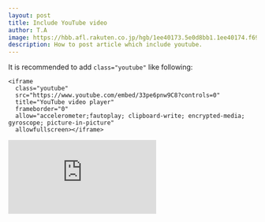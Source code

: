 ```yaml
---
layout: post
title: Include YouTube video
author: T.A
image: https://hbb.afl.rakuten.co.jp/hgb/1ee40173.5e0d8bb1.1ee40174.f69272c5/?me_id=1205150&item_id=10004413&pc=https%3A%2F%2Fthumbnail.image.rakuten.co.jp%2F%400_mall%2Fchamp%2Fcabinet%2Fkarate%2Fimg60748112.jpg%3F_ex%3D400x400&s=400x400&t=pict
description: How to post article which include youtube.
---
```

It is recommended to add `class="youtube"` like following:
```
<iframe
  class="youtube"
  src="https://www.youtube.com/embed/33pe6pnw9C8?controls=0"
  title="YouTube video player"
  frameborder="0"
  allow="accelerometer;fautoplay; clipboard-write; encrypted-media; gyroscope; picture-in-picture"
  allowfullscreen></iframe>
```

<iframe class="youtube" src="https://www.youtube.com/embed/33pe6pnw9C8?controls=0" title="YouTube video player" frameborder="0" allow="accelerometer; autoplay; clipboard-write; encrypted-media; gyroscope; picture-in-picture" allowfullscreen></iframe>

